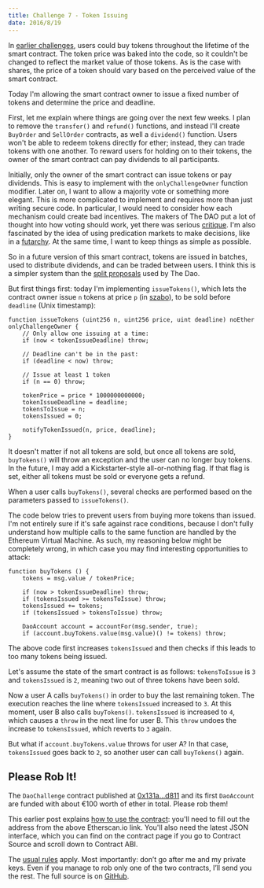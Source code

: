 ```yaml
---
title: Challenge 7 - Token Issuing
date: 2016/8/19
---
```


In [earlier challenges](https://dao-challenge.herokuapp.com/2016/08/08/recap-challenge-1-5/), users could buy tokens throughout the lifetime of the smart contract. The token price was baked into the code, so it couldn't be changed to reflect the market value of those tokens. As is the case with shares, the price of a token should vary based on the perceived value of the smart contract.

Today I'm allowing the smart contract owner to issue a fixed number of tokens and determine the price and deadline.
<!-- more -->

First, let me explain where things are going over the next few weeks. I plan to remove the `transfer()` and `refund()` functions, and instead I'll create `BuyOrder` and `SellOrder` contracts, as well a `dividend()` function. Users won't be able to redeem tokens directly for ether; instead, they can trade tokens with one another. To reward users for holding on to their tokens, the owner of the smart contract can pay dividends to all participants.

Initially, only the owner of the smart contract can issue tokens or pay dividends. This is easy to implement with the `onlyChallengeOwner` function modifier. Later on, I want to allow a majority vote or something more elegant. This is more complicated to implement and requires more than just writing secure code. In particular, I would need to consider how each mechanism could create bad incentives. The makers of The DAO put a lot of thought into how voting should work, yet there was serious [critique](http://hackingdistributed.com/2016/05/27/dao-call-for-moratorium/). I'm also fascinated by the idea of using predication markets to make decisions, like in a [futarchy](https://blog.ethereum.org/2014/08/21/introduction-futarchy/). At the same time, I want to keep things as simple as possible.

So in a future version of this smart contract, tokens are issued in batches, used to distribute dividends, and can be traded between users. I think this is a simpler system than the [split proposals](https://daowiki.atlassian.net/wiki/display/DAO/How+to+split+the+DAO%3A+Step-by-Step) used by The Dao.

But first things first: today I'm implementing `issueTokens()`, which lets the contract owner issue `n` tokens at price `p` (in [szabo](http://ether.fund/tool/converter)), to be sold before `deadline` (Unix timestamp):

	function issueTokens (uint256 n, uint256 price, uint deadline) noEther onlyChallengeOwner {
		// Only allow one issuing at a time:
		if (now < tokenIssueDeadline) throw;

		// Deadline can't be in the past:
		if (deadline < now) throw;

		// Issue at least 1 token
		if (n == 0) throw;

		tokenPrice = price * 1000000000000;
		tokenIssueDeadline = deadline;
		tokensToIssue = n;
		tokensIssued = 0;

		notifyTokenIssued(n, price, deadline);
	}

It doesn't matter if not all tokens are sold, but once all tokens are sold, `buyTokens()` will throw an exception and the user can no longer buy tokens. In the future, I may add a Kickstarter-style all-or-nothing flag. If that flag is set, either all tokens must be sold or everyone gets a refund.

When a user calls `buyTokens()`, several checks are performed based on the parameters passed to `issueTokens()`.

The code below tries to prevent users from buying more tokens than issued. I'm not entirely sure if it's safe against race conditions, because I don't fully understand how multiple calls to the same function are handled by the Ethereum Virtual Machine. As such, my reasoning below might be completely wrong, in which case you may find interesting opportunities to attack:

	function buyTokens () {
		tokens = msg.value / tokenPrice;

		if (now > tokenIssueDeadline) throw;
		if (tokensIssued >= tokensToIssue) throw;		
		tokensIssued += tokens;
		if (tokensIssued > tokensToIssue) throw;

		DaoAccount account = accountFor(msg.sender, true);
		if (account.buyTokens.value(msg.value)() != tokens) throw;

The above code first increases `tokensIssued` and then checks if this leads to too many tokens being issued.

Let's assume the state of the smart contract is as follows: `tokensToIssue` is `3` and `tokensIssued` is `2`, meaning two out of three tokens have been sold.

Now a user A calls `buyTokens()` in order to buy the last remaining token. The execution reaches the line where `tokensIssued` increased to `3`. At this moment, user B also calls `buyTokens()`. `tokensIssued` is increased to `4`, which causes a `throw` in the next line for user B. This `throw` undoes the increase to `tokensIssued`, which reverts to `3` again.

But what if `account.buyTokens.value` throws for user A? In that case, `tokensIssued` goes back to `2`, so another user can call `buyTokens()` again.

## Please Rob It!

The `DaoChallenge` contract published at [0x131a...d811](https://etherscan.io/address/0x131a76478D2eef5cEAA28e93030eB8a8894aD811) and its first `DaoAccount` are funded with about €100 worth of ether in total. Please rob them!

This earlier post explains [how to use the contract](https://medium.com/@dao.challenge/challenge-5-segregated-funds-usability-6e749badb24d#.hy9rb52lu): you'll need to fill out the address from the above Etherscan.io link. You'll also need the latest JSON interface, which you can find on the contract page if you go to Contract Source and scroll down to Contract ABI.

The [usual rules](https://medium.com/@dao.challenge/challenge-1-296cb5dab68f) apply. Most importantly: don’t go after me and my private keys. Even if you manage to rob only one of the two contracts, I’ll send you the rest. The full source is on [GitHub](https://github.com/Sjors/dao-challenge/tree/challenge-7).
